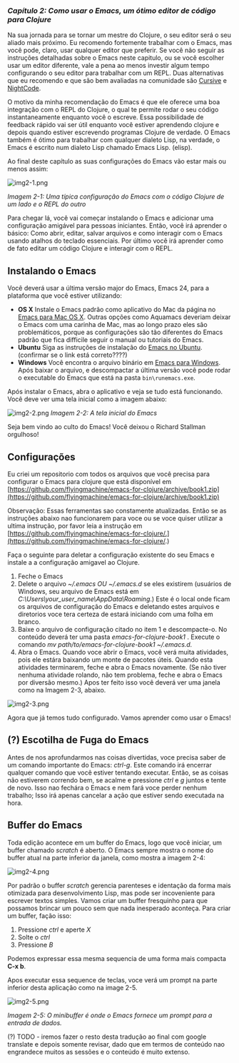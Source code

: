 ### *Capítulo 2: Como usar o Emacs, um ótimo editor de código para Clojure*
Na sua jornada para se tornar um mestre do Clojure, o seu editor será o seu aliado mais próximo. Eu recomendo fortemente trabalhar com o Emacs, mas você pode, claro, usar qualquer editor que preferir. Se você não seguir as instruções detalhadas sobre o Emacs neste capitulo, ou se você escolher usar um editor diferente, vale a pena ao menos investir algum tempo configurando o seu editor para trabalhar com um REPL. Duas alternativas que eu recomendo e que são bem avaliadas na comunidade são [Cursive](https://cursive-ide.com/) e [NightCode](https://github.com/oakes/Nightcode).

O motivo da minha recomendação do Emacs é que ele oferece uma boa integração com o REPL do Clojure, o qual te permite rodar o seu código instantaneamente enquanto você o escreve. Essa possibilidade de feedback rápido vai ser útil enquanto você estiver aprendendo clojure e depois quando estiver escrevendo programas Clojure de verdade. O Emacs também é ótimo para trabalhar com qualquer dialeto Lisp, na verdade, o Emacs é escrito num dialeto Lisp chamado Emacs Lisp. (elisp). 

Ao final deste capítulo as suas configurações do Emacs vão estar mais ou menos assim:

![img2-1.png](../imagens/img2-1.png)

*Imagem 2-1: Uma típica configuração do Emacs com o código Clojure de um lado e o REPL do outro*

Para chegar lá, você vai começar instalando o Emacs e adicionar uma configuração amigável para pessoas iniciantes. Então, você irá aprender o básico: Como abrir, editar, salvar arquivos e como interagir com o Emacs usando atalhos do teclado essenciais. Por último você irá aprender como de fato editar um código Clojure e interagir com o REPL.

## Instalando o Emacs
Você deverá usar a última versão major do Emacs, Emacs 24, para a plataforma que você estiver utilizando: 
- **OS X** Instale o Emacs padrão como aplicativo do Mac da página no [Emacs para Mac OS X](https://emacsformacosx.com/). Outras opções como Aquamacs deveriam deixar o Emacs com uma carinha de Mac, mas ao longo prazo eles são problemáticos, porque as configurações são tão diferentes do Emacs padrão que fica difficile seguir o manual ou tutoriais do Emacs.
- **Ubuntu** Siga as instruções de instalação do [Emacs no Ubuntu](https://www.gnu.org/software/emacs/download.html#ubuntu). (confirmar se o link está correto????)
- **Windows** Você encontra o arquivo binário em [Emacs para Windows](https://ftp.gnu.org/gnu/emacs/windows/). Após baixar o arquivo, e descompactar a última versão você pode rodar o executable do Emacs que está na pasta `bin\runemacs.exe`.

Após instalar o Emacs, abra o aplicativo e veja se tudo está funcionando. Você deve ver uma tela inicial como a imagem abaixo:

![img2-2.png](../imagens/img2-2.png)
*Imagem 2-2: A tela inicial do Emacs*

Seja bem vindo ao culto do Emacs! Você deixou o Richard Stallman orgulhoso!

## Configurações

Eu criei um repositorio com todos os arquivos que você precisa para configurar o Emacs para clojure que está disponível em [https://github.com/flyingmachine/emacs-for-clojure/archive/book1.zip](https://github.com/flyingmachine/emacs-for-clojure/archive/book1.zip)

Observação: Essas ferramentas sao constamente atualizadas. Então se as instruções abaixo nao funcionarem para voce ou se voce quiser utilizar a ultima instrução, por favor leia a instrução em
[https://github.com/flyingmachine/emacs-for-clojure/.](https://github.com/flyingmachine/emacs-for-clojure/.)

Faça o seguinte para deletar a configuração existente do seu Emacs e instale a a configuração amigavel ao Clojure. 

1. Feche o Emacs
2. Delete o arquivo *~/.emacs OU ~/.emacs.d* se eles existirem (usuários de Windows, seu arquivo de Emacs está em *C:\Users\your_user_name\AppData\Roaming*.) Este é o local onde ficam os arquivos de configuração do Emacs e deletando estes arquivos e diretorios voce tera certeza de estará iniciando com uma folha em branco.
3. Baixe o arquivo de configuração citado no item 1 e descompacte-o. No conteúdo deverá ter uma pasta *emacs-for-clojure-book1* . Execute o comando *mv path/to/emacs-for-clojure-book1 ~/.emacs.d.*
4. Abra o Emacs.
Quando voce abrir o Emacs, você verá muita atividades, pois ele estára baixando um monte de pacotes úteis. Quando esta atividades terminarem, feche e abra o Emacs novamente. (Se não tiver nenhuma atividade rolando, não tem problema, feche e abra o Emacs por diversão mesmo.) Apos ter feito isso você deverá ver uma janela como na Imagem 2-3, abaixo. 

![img2-3.png](../imagens/img2-3.png)

Agora que já temos tudo configurado. Vamos aprender como usar o Emacs!

## (?) Escotilha de Fuga do Emacs

Antes de nos aprofundarmos nas coisas divertidas, voce precisa saber de um comando importante do Emacs: *ctrl-g*. Este comando irá encerrar qualquer comando que você estiver tentando executar. Então, se as coisas não estiverem correndo bem, se acalme e pressione *ctrl* e *g* juntos e tente de novo. Isso nao fechára o Emacs e nem fará voce perder nenhum trabalho; Isso irá apenas cancelar a ação que estiver sendo executada na hora.

## Buffer do Emacs 

Toda edição acontece em um buffer do Emacs, logo que você iniciar, um buffer chamado *scratch* é aberto. O Emacs sempre mostra o nome do buffer atual na parte inferior da janela, como mostra a imagem 2-4:

![img2-4.png](../imagens/img2-4.png)

Por padrão o buffer *scratch* gerencia parenteses e identação da forma mais otimizada para desenvolvimento Lisp, mas pode ser incoveniente para escrever textos simples. Vamos criar um buffer fresquinho para que possamos brincar um pouco sem que nada inesperado aconteça. Para criar um buffer, fação isso:

1. Pressione *ctrl* e aperte *X*
2. Solte o *ctrl*
3. Pressione *B*

Podemos expressar essa mesma sequencia de uma forma mais compacta **C-x b**.

Apos executar essa sequence de teclas, voce verá um prompt na parte inferior desta aplicação como na image 2-5.

![img2-5.png](../imagens/img2-5.png)

*Imagem 2-5: O minibuffer é onde o Emacs fornece um prompt para a entrada de dados.*


(?) TODO - iremos fazer o resto desta tradução ao final com google translate e depois somente revisar, dado que em termos de conteúdo nao engrandece muitos as sessões e o conteúdo é muito extenso.